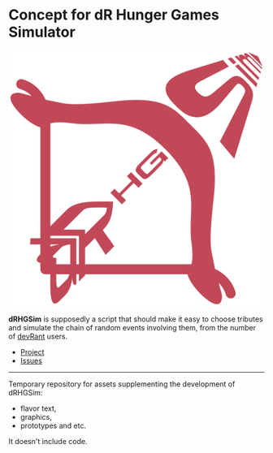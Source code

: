 # Concept for dR Hunger Games Simulator

![Logo](drhgsim-red.png)

**dRHGSim** is supposedly a script that should make it easy to choose tributes and simulate the chain of random events involving them, from the number of [devRant](https://devrant.com/) users.

- [Project](https://github.com/orgs/1drcs/projects/1)
- [Issues](https://github.com/1drcs/drhgsim-assets/issues)

---

Temporary repository for assets supplementing the development of dRHGSim:
- flavor text,
- graphics,
- prototypes and etc.

It doesn't include code.
